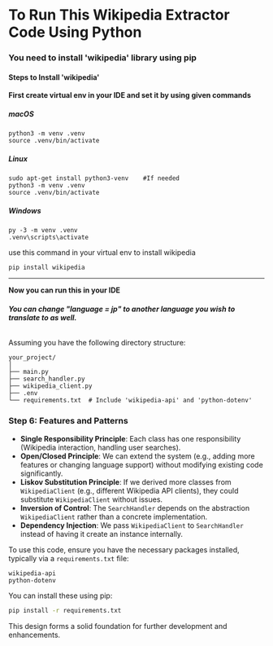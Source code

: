 # To Run This Wikipedia Extractor Code Using Python

### **You need to install 'wikipedia' library using pip**

#### Steps to Install 'wikipedia'



**First create virtual env in your IDE and set it by using given commands**

##### macOS 
```
python3 -m venv .venv
source .venv/bin/activate
```


##### Linux

```
sudo apt-get install python3-venv    #If needed
python3 -m venv .venv
source .venv/bin/activate
```

##### Windows
```
py -3 -m venv .venv
.venv\scripts\activate
```

use this command in your virtual env to install wikipedia

```
pip install wikipedia
```


-------
**Now you can run this in your IDE**

###### **You can change "language = jp" to another language you wish to translate to as well.**








<!-- Updated README links and corrected typos -->
<!-- Updated README links and corrected typos -->


Assuming you have the following directory structure:

```
your_project/
│
├── main.py
├── search_handler.py
├── wikipedia_client.py
├── .env
└── requirements.txt  # Include 'wikipedia-api' and 'python-dotenv'
```

### Step 6: Features and Patterns

- **Single Responsibility Principle**: Each class has one responsibility (Wikipedia interaction, handling user searches).
- **Open/Closed Principle**: We can extend the system (e.g., adding more features or changing language support) without modifying existing code significantly.
- **Liskov Substitution Principle**: If we derived more classes from `WikipediaClient` (e.g., different Wikipedia API clients), they could substitute `WikipediaClient` without issues.
- **Inversion of Control**: The `SearchHandler` depends on the abstraction `WikipediaClient` rather than a concrete implementation.
- **Dependency Injection**: We pass `WikipediaClient` to `SearchHandler` instead of having it create an instance internally.


To use this code, ensure you have the necessary packages installed, typically via a `requirements.txt` file:
```plaintext
wikipedia-api
python-dotenv
``` 

You can install these using pip:
```bash
pip install -r requirements.txt
``` 

This design forms a solid foundation for further development and enhancements.  
